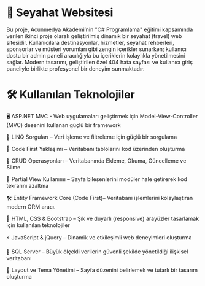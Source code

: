 # 📁 Seyahat Websitesi

Bu proje, Acunmedya Akademi’nin "C# Programlama" eğitimi kapsamında verilen ikinci proje olarak geliştirilmiş dinamik bir seyahat (travel) web sitesidir. Kullanıcılara destinasyonlar, hizmetler, seyahat rehberleri, sponsorlar ve müşteri yorumları gibi zengin içerikler sunarken; kullanıcı dostu bir admin paneli aracılığıyla bu içeriklerin kolaylıkla yönetilmesini sağlar. Modern tasarımı, geliştirilen özel 404 hata sayfası ve kullanıcı giriş paneliyle birlikte profesyonel bir deneyim sunmaktadır.

# 🛠 Kullanılan Teknolojiler

🖥 ASP.NET MVC - Web uygulamaları geliştirmek için Model-View-Controller (MVC) desenini kullanan güçlü bir framework

📝 LINQ Sorguları – Veri işleme ve filtreleme için güçlü bir sorgulama  

🎯 Code First Yaklaşımı – Veritabanı tablolarını kod üzerinden oluşturma

🔁 CRUD Operasyonları – Veritabanında Ekleme, Okuma, Güncelleme ve Silme

📌 Partial View Kullanımı – Sayfa bileşenlerini modüler hale getirerek kod tekrarını azaltma

🛠️ Entity Framework Core (Code First)– Veritabanı işlemlerini kolaylaştıran modern ORM aracı.

🎨 HTML, CSS & Bootstrap – Şık ve duyarlı (responsive) arayüzler tasarlamak için kullanılan teknolojiler

⚡ JavaScript & jQuery – Dinamik ve etkileşimli web deneyimleri oluşturma

💾 SQL Server – Büyük ölçekli verilerin güvenli şekilde yönetildiği ilişkisel veritabanı

📐 Layout ve Tema Yönetimi – Sayfa düzenini belirlemek ve tutarlı bir tasarım oluşturma


